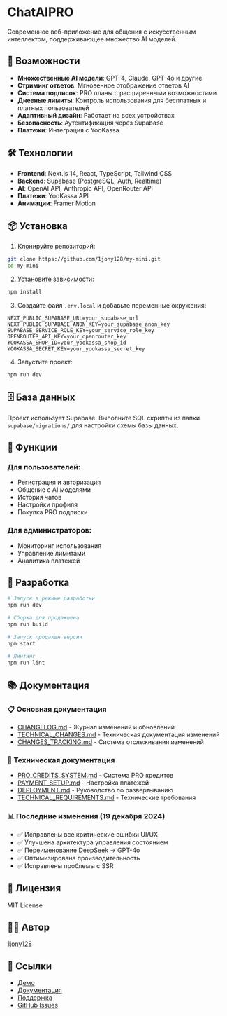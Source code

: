 # ChatAIPRO

Современное веб-приложение для общения с искусственным интеллектом, поддерживающее множество AI моделей.

## 🚀 Возможности

- **Множественные AI модели**: GPT-4, Claude, GPT-4o и другие
- **Стриминг ответов**: Мгновенное отображение ответов AI
- **Система подписок**: PRO планы с расширенными возможностями
- **Дневные лимиты**: Контроль использования для бесплатных и платных пользователей
- **Адаптивный дизайн**: Работает на всех устройствах
- **Безопасность**: Аутентификация через Supabase
- **Платежи**: Интеграция с YooKassa

## 🛠 Технологии

- **Frontend**: Next.js 14, React, TypeScript, Tailwind CSS
- **Backend**: Supabase (PostgreSQL, Auth, Realtime)
- **AI**: OpenAI API, Anthropic API, OpenRouter API
- **Платежи**: YooKassa API
- **Анимации**: Framer Motion

## 📦 Установка

1. Клонируйте репозиторий:
```bash
git clone https://github.com/1jony128/my-mini.git
cd my-mini
```

2. Установите зависимости:
```bash
npm install
```

3. Создайте файл `.env.local` и добавьте переменные окружения:
```env
NEXT_PUBLIC_SUPABASE_URL=your_supabase_url
NEXT_PUBLIC_SUPABASE_ANON_KEY=your_supabase_anon_key
SUPABASE_SERVICE_ROLE_KEY=your_service_role_key
OPENROUTER_API_KEY=your_openrouter_key
YOOKASSA_SHOP_ID=your_yookassa_shop_id
YOOKASSA_SECRET_KEY=your_yookassa_secret_key
```

4. Запустите проект:
```bash
npm run dev
```

## 🗄 База данных

Проект использует Supabase. Выполните SQL скрипты из папки `supabase/migrations/` для настройки схемы базы данных.

## 📱 Функции

### Для пользователей:
- Регистрация и авторизация
- Общение с AI моделями
- История чатов
- Настройки профиля
- Покупка PRO подписки

### Для администраторов:
- Мониторинг использования
- Управление лимитами
- Аналитика платежей

## 🔧 Разработка

```bash
# Запуск в режиме разработки
npm run dev

# Сборка для продакшена
npm run build

# Запуск продакшн версии
npm start

# Линтинг
npm run lint
```

## 📚 Документация

### 📋 Основная документация
- [CHANGELOG.md](./CHANGELOG.md) - Журнал изменений и обновлений
- [TECHNICAL_CHANGES.md](./TECHNICAL_CHANGES.md) - Техническая документация изменений
- [CHANGES_TRACKING.md](./CHANGES_TRACKING.md) - Система отслеживания изменений

### 🔧 Техническая документация
- [PRO_CREDITS_SYSTEM.md](./PRO_CREDITS_SYSTEM.md) - Система PRO кредитов
- [PAYMENT_SETUP.md](./PAYMENT_SETUP.md) - Настройка платежей
- [DEPLOYMENT.md](./DEPLOYMENT.md) - Руководство по развертыванию
- [TECHNICAL_REQUIREMENTS.md](./TECHNICAL_REQUIREMENTS.md) - Технические требования

### 📊 Последние изменения (19 декабря 2024)
- ✅ Исправлены все критические ошибки UI/UX
- ✅ Улучшена архитектура управления состоянием
- ✅ Переименование DeepSeek → GPT-4o
- ✅ Оптимизирована производительность
- ✅ Исправлены проблемы с SSR

## 📄 Лицензия

MIT License

## 👨‍💻 Автор

[1jony128](https://github.com/1jony128)

## 🔗 Ссылки

- [Демо](https://your-demo-url.com)
- [Документация](https://your-docs-url.com)
- [Поддержка](mailto:esevcov097@gmail.com)
- [GitHub Issues](https://github.com/1jony128/my-mini/issues)
